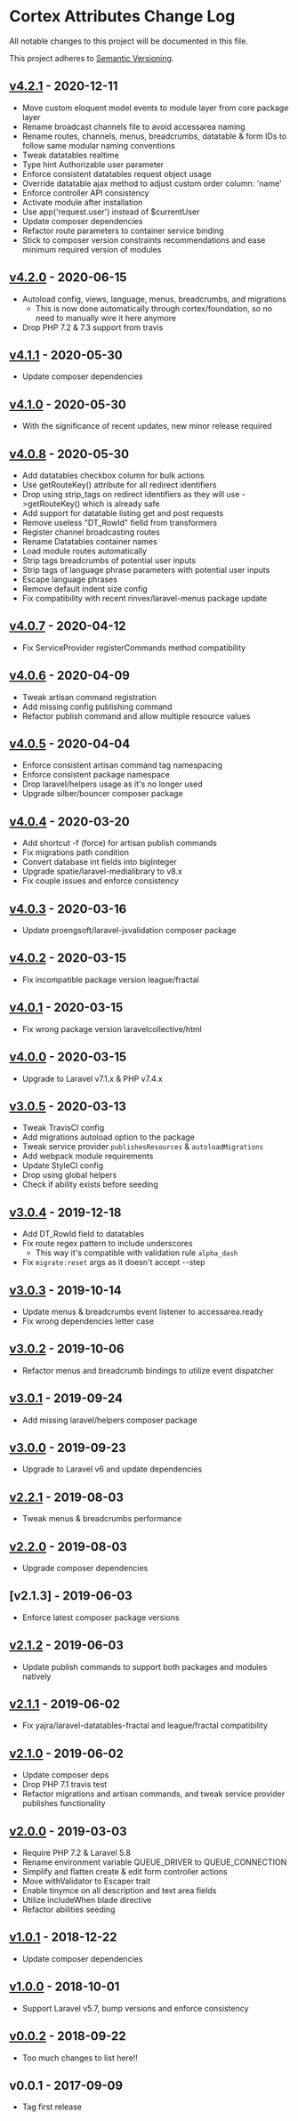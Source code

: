 # Cortex Attributes Change Log

All notable changes to this project will be documented in this file.

This project adheres to [Semantic Versioning](CONTRIBUTING.md).


## [v4.2.1] - 2020-12-11
- Move custom eloquent model events to module layer from core package layer
- Rename broadcast channels file to avoid accessarea naming
- Rename routes, channels, menus, breadcrumbs, datatable & form IDs to follow same modular naming conventions
- Tweak datatables realtime
- Type hint Authorizable user parameter
- Enforce consistent datatables request object usage
- Override datatable ajax method to adjust custom order column: 'name'
- Enforce controller API consistency
- Activate module after installation
- Use app('request.user') instead of $currentUser
- Update composer dependencies
- Refactor route parameters to container service binding
- Stick to composer version constraints recommendations and ease minimum required version of modules

## [v4.2.0] - 2020-06-15
- Autoload config, views, language, menus, breadcrumbs, and migrations
  - This is now done automatically through cortex/foundation, so no need to manually wire it here anymore
- Drop PHP 7.2 & 7.3 support from travis

## [v4.1.1] - 2020-05-30
- Update composer dependencies

## [v4.1.0] - 2020-05-30
- With the significance of recent updates, new minor release required

## [v4.0.8] - 2020-05-30
- Add datatables checkbox column for bulk actions
- Use getRouteKey() attribute for all redirect identifiers
- Drop using strip_tags on redirect identifiers as they will use ->getRouteKey() which is already safe
- Add support for datatable listing get and post requests
- Remove useless "DT_RowId" fielld from transformers
- Register channel broadcasting routes
- Rename Datatables container names
- Load module routes automatically
- Strip tags breadcrumbs of potential user inputs
- Strip tags of language phrase parameters with potential user inputs
- Escape language phrases
- Remove default indent size config
- Fix compatibility with recent rinvex/laravel-menus package update

## [v4.0.7] - 2020-04-12
- Fix ServiceProvider registerCommands method compatibility

## [v4.0.6] - 2020-04-09
- Tweak artisan command registration
- Add missing config publishing command
- Refactor publish command and allow multiple resource values

## [v4.0.5] - 2020-04-04
- Enforce consistent artisan command tag namespacing
- Enforce consistent package namespace
- Drop laravel/helpers usage as it's no longer used
- Upgrade silber/bouncer composer package

## [v4.0.4] - 2020-03-20
- Add shortcut -f (force) for artisan publish commands
- Fix migrations path condition
- Convert database int fields into bigInteger
- Upgrade spatie/laravel-medialibrary to v8.x
- Fix couple issues and enforce consistency

## [v4.0.3] - 2020-03-16
- Update proengsoft/laravel-jsvalidation composer package

## [v4.0.2] - 2020-03-15
- Fix incompatible package version league/fractal

## [v4.0.1] - 2020-03-15
- Fix wrong package version laravelcollective/html

## [v4.0.0] - 2020-03-15
- Upgrade to Laravel v7.1.x & PHP v7.4.x

## [v3.0.5] - 2020-03-13
- Tweak TravisCI config
- Add migrations autoload option to the package
- Tweak service provider `publishesResources` & `autoloadMigrations`
- Add webpack module requirements
- Update StyleCI config
- Drop using global helpers
- Check if ability exists before seeding

## [v3.0.4] - 2019-12-18
- Add DT_RowId field to datatables
- Fix route regex pattern to include underscores
  - This way it's compatible with validation rule `alpha_dash`
- Fix `migrate:reset` args as it doesn't accept --step

## [v3.0.3] - 2019-10-14
- Update menus & breadcrumbs event listener to accessarea.ready
- Fix wrong dependencies letter case

## [v3.0.2] - 2019-10-06
- Refactor menus and breadcrumb bindings to utilize event dispatcher

## [v3.0.1] - 2019-09-24
- Add missing laravel/helpers composer package

## [v3.0.0] - 2019-09-23
- Upgrade to Laravel v6 and update dependencies

## [v2.2.1] - 2019-08-03
- Tweak menus & breadcrumbs performance

## [v2.2.0] - 2019-08-03
- Upgrade composer dependencies

## [v2.1.3] - 2019-06-03
- Enforce latest composer package versions

## [v2.1.2] - 2019-06-03
- Update publish commands to support both packages and modules natively

## [v2.1.1] - 2019-06-02
- Fix yajra/laravel-datatables-fractal and league/fractal compatibility

## [v2.1.0] - 2019-06-02
- Update composer deps
- Drop PHP 7.1 travis test
- Refactor migrations and artisan commands, and tweak service provider publishes functionality

## [v2.0.0] - 2019-03-03
- Require PHP 7.2 & Laravel 5.8
- Rename environment variable QUEUE_DRIVER to QUEUE_CONNECTION
- Simplify and flatten create & edit form controller actions
- Move withValidator to Escaper trait
- Enable tinymce on all description and text area fields
- Utilize includeWhen blade directive
- Refactor abilities seeding

## [v1.0.1] - 2018-12-22
- Update composer dependencies

## [v1.0.0] - 2018-10-01
- Support Laravel v5.7, bump versions and enforce consistency

## [v0.0.2] - 2018-09-22
- Too much changes to list here!!

## v0.0.1 - 2017-09-09
- Tag first release

[v4.2.1]: https://github.com/rinvex/cortex-attributes/compare/v4.2.0...v4.2.1
[v4.2.0]: https://github.com/rinvex/cortex-attributes/compare/v4.1.1...v4.2.0
[v4.1.1]: https://github.com/rinvex/cortex-attributes/compare/v4.1.0...v4.1.1
[v4.1.0]: https://github.com/rinvex/cortex-attributes/compare/v4.0.8...v4.1.0
[v4.0.8]: https://github.com/rinvex/cortex-attributes/compare/v4.0.7...v4.0.8
[v4.0.7]: https://github.com/rinvex/cortex-attributes/compare/v4.0.6...v4.0.7
[v4.0.6]: https://github.com/rinvex/cortex-attributes/compare/v4.0.5...v4.0.6
[v4.0.5]: https://github.com/rinvex/cortex-attributes/compare/v4.0.4...v4.0.5
[v4.0.4]: https://github.com/rinvex/cortex-attributes/compare/v4.0.3...v4.0.4
[v4.0.3]: https://github.com/rinvex/cortex-attributes/compare/v4.0.2...v4.0.3
[v4.0.2]: https://github.com/rinvex/cortex-attributes/compare/v4.0.1...v4.0.2
[v4.0.1]: https://github.com/rinvex/cortex-attributes/compare/v4.0.0...v4.0.1
[v4.0.0]: https://github.com/rinvex/cortex-attributes/compare/v3.0.5...v4.0.0
[v3.0.5]: https://github.com/rinvex/cortex-attributes/compare/v3.0.4...v3.0.5
[v3.0.4]: https://github.com/rinvex/cortex-attributes/compare/v3.0.3...v3.0.4
[v3.0.3]: https://github.com/rinvex/cortex-attributes/compare/v3.0.1...v3.0.3
[v3.0.2]: https://github.com/rinvex/cortex-attributes/compare/v3.0.1...v3.0.2
[v3.0.1]: https://github.com/rinvex/cortex-attributes/compare/v3.0.0...v3.0.1
[v3.0.0]: https://github.com/rinvex/cortex-attributes/compare/v2.2.1...v3.0.0
[v2.2.1]: https://github.com/rinvex/cortex-attributes/compare/v2.2.0...v2.2.1
[v2.2.0]: https://github.com/rinvex/cortex-attributes/compare/v2.1.2...v2.2.0
[v2.1.2]: https://github.com/rinvex/cortex-attributes/compare/v2.1.1...v2.1.2
[v2.1.1]: https://github.com/rinvex/cortex-attributes/compare/v2.1.0...v2.1.1
[v2.1.0]: https://github.com/rinvex/cortex-attributes/compare/v2.0.0...v2.1.0
[v2.0.0]: https://github.com/rinvex/cortex-attributes/compare/v1.0.1...v2.0.0
[v1.0.1]: https://github.com/rinvex/cortex-attributes/compare/v1.0.0...v1.0.1
[v1.0.0]: https://github.com/rinvex/cortex-attributes/compare/v0.0.2...v1.0.0
[v0.0.2]: https://github.com/rinvex/cortex-attributes/compare/v0.0.1...v0.0.2
